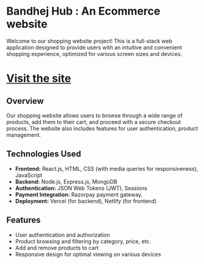 # Bandhej Hub : An Ecommerce website

Welcome to our shopping website project! This is a full-stack web application designed to provide users with an intuitive and convenient shopping experience, optimized for various screen sizes and devices.

# [Visit the site](https://bandhejhub.netlify.app/)

## Overview

Our shopping website allows users to browse through a wide range of products, add them to their cart, and proceed with a secure checkout process. The website also includes features for user authentication, product management.


## Technologies Used

- **Frontend:** React.js, HTML, CSS (with media queries for responsiveness), JavaScript
- **Backend:** Node.js, Express.js, MongoDB
- **Authentication:** JSON Web Tokens (JWT), Sessions
- **Payment Integration:** Razorpay payment gateway,
- **Deployment:** Vercel (for backend), Netlify (for frontend)


## Features

- User authentication and authorization
- Product browsing and filtering by category, price, etc.
- Add and remove products to cart
- Responsive design for optimal viewing on various devices
  

